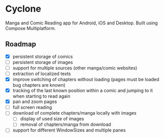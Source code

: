 # Cyclone

Manga and Comic Reading app for Android, iOS and Desktop. Built using Compose Multiplatform.

## Roadmap

- [x] persistent storage of comics
- [ ] persistent storage of images
- [ ] support for multiple sources (other manga/comic websites)
- [ ] extraction of localized texts
- [x] improve switching of chapters without loading (pages must be loaded bug chapters are known)
- [x] tracking of the last known position within a comic and jumping to it when starting to read
  again
- [x] pan and zoom pages
- [ ] full screen reading
- [ ] download of complete chapters/manga locally with images
    - [ ] display of used size of images
    - [ ] removal of chapters/manga from download
- [ ] support for different WindowSizes and multiple panes